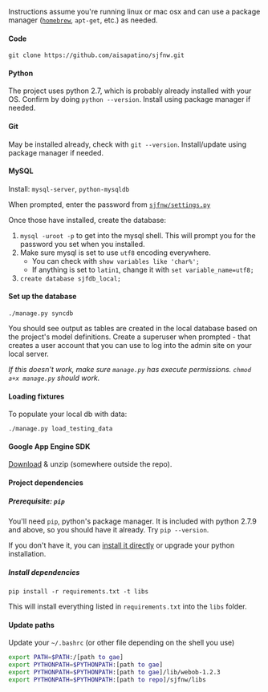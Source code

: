 Instructions assume you're running linux or mac osx and can use a package manager ([`homebrew`](http://brew.sh/), `apt-get`, etc.) as needed.

#### Code

`git clone https://github.com/aisapatino/sjfnw.git`

#### Python

The project uses python 2.7, which is probably already installed with your OS. Confirm by doing `python --version`. Install using package manager if needed.

#### Git

May be installed already, check with `git --version`. Install/update using package manager if needed.

#### MySQL

Install: `mysql-server`, `python-mysqldb`

When prompted, enter the password from [`sjfnw/settings.py`](https://github.com/aisapatino/sjfnw/blob/master/sjfnw/settings.py#L43)

Once those have installed, create the database:

1. `mysql -uroot -p` to get into the mysql shell. This will prompt you for the password you set when you installed.
2. Make sure mysql is set to use `utf8` encoding everywhere.
    - You can check with `show variables like 'char%';`
    - If anything is set to `latin1`, change it with `set variable_name=utf8;`
3. `create database sjfdb_local;`

#### Set up the database

`./manage.py syncdb`

You should see output as tables are created in the local database based on the project's model definitions.
Create a superuser when prompted - that creates a user account that you can use to log into the admin site on your local server.

_If this doesn't work, make sure `manage.py` has execute permissions. `chmod a+x manage.py` should work._

#### Loading fixtures

To populate your local db with data:

`./manage.py load_testing_data`

#### Google App Engine SDK

[Download](https://cloud.google.com/appengine/downloads#Google_App_Engine_SDK_for_Python) & unzip (somewhere outside the repo).

#### Project dependencies

##### Prerequisite: `pip`

You'll need `pip`, python's package manager. It is included with python 2.7.9 and above, so you should have it already. Try `pip --version`.

If you don't have it, you can [install it directly](https://pip.pypa.io/en/stable/installing.html) or upgrade your python installation.

##### Install dependencies

`pip install -r requirements.txt -t libs`

This will install everything listed in `requirements.txt` into the `libs` folder.

#### Update paths

Update your `~/.bashrc` (or other file depending on the shell you use)

```sh
export PATH=$PATH:/[path to gae]
export PYTHONPATH=$PYTHONPATH:[path to gae]
export PYTHONPATH=$PYTHONPATH:[path to gae]/lib/webob-1.2.3
export PYTHONPATH=$PYTHONPATH:[path to repo]/sjfnw/libs
```
